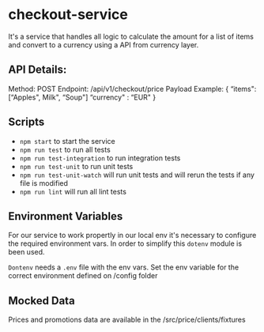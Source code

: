 # checkout-service

It's a service that handles all logic to calculate the amount for a list of items and convert to a currency using a API from currency layer.

## API Details:
Method: POST
Endpoint: /api/v1/checkout/price
Payload Example:
{ “items": [“Apples", Milk", “Soup"] “currency" : “EUR" }

## Scripts

- `npm start` to start the service
- `npm run test` to run all tests
- `npm run test-integration` to run integration tests
- `npm run test-unit` to run unit tests
- `npm run test-unit-watch` will run unit tests and will rerun the tests if any file is modified
- `npm run lint` will run all lint tests

## Environment Variables

For our service to work propertly in our local env it's necessary to configure the required environment vars. In order to simplify this `dotenv` module is been used.

`Dontenv` needs a `.env` file with the env vars. Set the env variable for the correct environment defined on /config folder

## Mocked Data

Prices and promotions data are available in the /src/price/clients/fixtures
